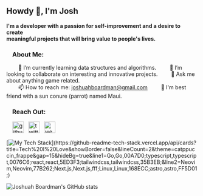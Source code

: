 ## Howdy 👋, I'm Josh
**I'm a developer with a passion for self-improvement and a desire to create <br />
meaningful projects that will bring value to people's lives.**

### &nbsp; &nbsp; About Me:
&nbsp; &nbsp; &nbsp; &nbsp; 🌱 I’m currently learning data structures and algorithms. 
&nbsp; &nbsp; &nbsp; &nbsp; 👯 I’m looking to collaborate on interesting and innovative projects. 
&nbsp; &nbsp; &nbsp; &nbsp; 💬 Ask me about anything game related.  
&nbsp; &nbsp; &nbsp; &nbsp; 📫 How to reach me: joshuahboardman@gmail.com 
&nbsp; &nbsp; &nbsp; &nbsp; :parrot: I'm best friend with a sun conure (parrot) named Maui. 


### &nbsp; &nbsp; Reach Out: 

&nbsp; &nbsp; [<img src='https://github.com/gauravghongde/social-icons/blob/master/SVG/Color/LinkedIN.svg' alt='github' height='30'>](https://www.linkedin.com/in/joshuahboardman) &nbsp; [<img src='https://github.com/gauravghongde/social-icons/blob/master/SVG/Color/Twitter.svg' alt='twitter' height='30'>](https://twitter.com/https://twitter.com/JoshuahBoardman) &nbsp; [<img src='https://github.com/gauravghongde/social-icons/blob/master/SVG/Color/Google.svg' alt='website' height='30'>](https://www.joshuahboardman.com/) 

[![My Tech Stack](https://github-readme-tech-stack.vercel.app/api/cards?title=Tech%20I%20Love&showBorder=false&lineCount=2&theme=catppuccin_frappe&gap=15&hideBg=true&line1=Go,Go,00A7D0;typescript,typescript,0076C6;react,react,5ED3F3;tailwindcss,tailwindcss,35B3EB;&line2=Neovim,Neovim,77B262;Next.js,Next.js,fff;Linux,Linux,168ECC;astro,astro,FF5D01;)](https://github-readme-tech-stack.vercel.app/api/cards?title=Tech%20I%20Love&showBorder=false&lineCount=2&theme=catppuccin_frappe&gap=15&hideBg=true&line1=Go,Go,00A7D0;typescript,typescript,0076C6;react,react,5ED3F3;tailwindcss,tailwindcss,35B3EB;&line2=Neovim,Neovim,77B262;Next.js,Next.js,fff;Linux,Linux,168ECC;astro,astro,FF5D01;)

![Joshuah Boardman's GitHub stats](https://github-readme-stats.vercel.app/api?username=JoshuahBoardman&show_icons=true&&bg_color=303446&text_color=c6d0f5&icon_color=ca9ee6&title_color=81c8be) 
